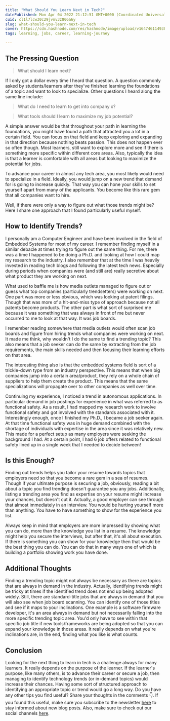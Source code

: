 ```yaml
---
title: "What Should You Learn Next in Tech?"
datePublished: Mon Apr 04 2022 21:12:51 GMT+0000 (Coordinated Universal Time)
cuid: cl1l7lcw30c29jvnv3z806a6y
slug: what-should-you-learn-next-in-tech
cover: https://cdn.hashnode.com/res/hashnode/image/upload/v1647461149383/2DlngfjQl.png
tags: learning, jobs, career, learning-journey

---
```


## The Pressing Question

>What should I learn next?

If I only got a dollar every time I heard that question. A question commonly asked by students/learners after they've finished learning the foundations of a topic and want to look to specialize. Other questions I heard along the same line include:

>What do I need to learn to get into company x?

>What tools should I learn to maximize my job potential?

A simple answer would be that throughout your path in learning the foundations, you might have found a path that attracted you a lot in a certain field. You can focus on that field and keep exploring and expanding in that direction because nothing beats passion. This does not happen ever so often though. Most learners, still want to explore more and see if there is something more specific within different core areas. Also, typically the idea is that a learner is comfortable with all areas but looking to maximize the potential for jobs.

To advance your career in almost any tech area, you most likely would need to specialize in a field. Ideally, you would jump on a new trend that demand for is going to increase quickly. That way you can hone your skills to set yourself apart from many of the applicants. You become like this rare gem that all companies want to hire.

Well, if there were only a way to figure out what those trends might be? Here I share one approach that I found particularly useful myself.

## How to Identify Trends?

I personally am a Computer Engineer and have been involved in the field of Embedded Systems for most of my career. I remember finding myself in a similar debacle at times trying to figure out the same thing. For me, there was a time I happened to be doing a Ph.D. and looking at how I could map my research to the industry. I also remember that at the time I was heavily invested in reading tech blogs and following the latest tech news. Especially during periods when companies were (and still are) really secretive about what product they are working on next.

What used to baffle me is how media outlets managed to figure out or guess what top companies (particularly trendsetters) were working on next. One part was more or less obvious, which was looking at patent filings. Though that was more of a hit-and-miss type of approach because not all patents become products. The other part is what sort of surprised me because it was something that was always in front of me but never occurred to me to look at that way. It was job boards.

I remember reading somewhere that media outlets would often scan job boards and figure from hiring trends what companies were working on next. It made me think, why wouldn't I do the same to find a trending topic? This also means that a job seeker can do the same by extracting from the job requirements, the main skills needed and then focusing their learning efforts on that area.

The interesting thing also is that the embedded systems field is sort of a trickle-down type from an industry perspective. This means that when big companies jump into a certain area/product, they rely on a whole chain of suppliers to help them create the product. This means that the same specializations will propagate over to other companies as well over time.

Continuing my experience,  I noticed a trend in autonomous applications. In particular demand in job postings for experience in what was referred to as functional safety. As a result, I had mapped my research work to involve functional safety and got involved with the standards associated with it. Interestingly enough, once I finished my Ph.D., I became a job seeker again. At that time functional safety was in huge demand combined with the shortage of individuals with expertise in the area since it was relatively new. This made for a perfect setup as many employers were seeking the background I had. At a certain point, I had 6 job offers related to functional safety lined up in a single week that I needed to decide between!

## Is this Enough?

Finding out trends helps you tailor your resume towards topics that employers need so that you become a rare gem in a sea of resumes. Though if your ultimate purpose is securing a job, obviously, reading a bit about a topic you find trending doesn't guarantee you any jobs. Additionally, listing a trending area you find as expertise on your resume might increase your chances, but doesn't cut it. Actually, a good employer can see through that almost immediately in an interview. You would be hurting yourself more than anything. You have to have something to show for the experience you list. 

Always keep in mind that employers are more impressed by showing what you can do, more than the knowledge you list in a resume. The knowledge might help you secure the interviews, but after that, it's all about execution. If there is something you can show for your knowledge then that would be the best thing you can do. You can do that in many ways one of which is building a portfolio showing work you have done.

## Additional Thoughts

Finding a trending topic might not always be necessary as there are topics that are always in demand in the industry. Actually, identifying trends might be tricky at times if the identified trend does not end up being adopted widely. Still, there are standard-title jobs that are always in demand that you will also see when job board scanning. You can identify one of those titles and see if it maps to your inclinations. One example is a software firmware developer, it's an area always in demand but not necessarily falling into the more specific trending topic area. You'd only have to see within that specific job title if new tools/frameworks are being adopted so that you can expand your knowledge in those areas. It really depends on what you're inclinations are, in the end, finding what you like is what counts.

## Conclusion
Looking for the next thing to learn in tech is a challenge always for many learners. It really depends on the purpose of the learner. If the learner's purpose, like many others, is to advance their career or secure a job, then managing to identify technology trends (or in-demand topics) would increase their chances. Having some sort of structured approach to identifying an appropriate topic or trend would go a long way. Do you have any other tips you find useful? Share your thoughts in the comments 👇. If you found this useful, make sure you subscribe to the newsletter [here](https://subscribepage.io/apollolabsnewsletter) to stay informed about new blog posts. Also, make sure to check out our social channels [here](https://linktr.ee/apollolabs.bin).




